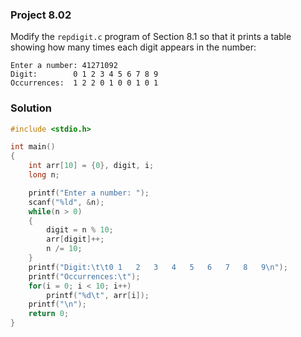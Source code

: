 ### Project 8.02

Modify the `repdigit.c` program of Section 8.1 so that it prints a table showing how many times each digit appears in the number:
```
Enter a number: 41271092
Digit:        0 1 2 3 4 5 6 7 8 9
Occurrences:  1 2 2 0 1 0 0 1 0 1
```

### Solution

```c
#include <stdio.h>

int main()
{
	int arr[10] = {0}, digit, i;
	long n;

	printf("Enter a number: ");
	scanf("%ld", &n);
	while(n > 0)
	{
		digit = n % 10;
		arr[digit]++;
		n /= 10;
	}
	printf("Digit:\t\t0	1	2	3	4	5	6	7	8	9\n");
	printf("Occurrences:\t");
	for(i = 0; i < 10; i++)
		printf("%d\t", arr[i]);
	printf("\n");
	return 0;
}
```
